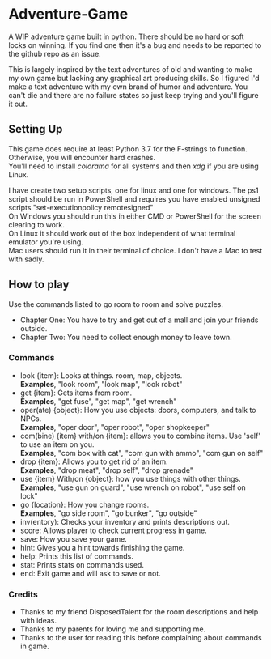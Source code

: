 # Adventure-Game
A WIP adventure game built in python. There should be no hard or soft locks on winning. 
If you find one then it's a bug and needs to be reported to the github repo as an
issue. 

This is largely inspired by the text adventures of old and wanting to make my own game
but lacking any graphical art producing skills. So I figured I'd make a 
text adventure with my own brand of humor and adventure. You can't die and 
there are no failure states so just keep trying and you'll figure it out.

## Setting Up
This game does require at least Python 3.7 for the F-strings to function. Otherwise, you will encounter hard crashes.
<br>You'll need to install _colorama_ for all systems and then _xdg_ if you are using Linux.

I have create two setup scripts, one for linux and one for windows. The ps1 script should be run in PowerShell and 
requires you have enabled unsigned scripts "set-executionpolicy remotesigned"
<br>On Windows you should run this in either CMD or PowerShell for the screen clearing to work.
<br>On Linux it should work out of the box independent of what terminal emulator you're using.
<br>Mac users should run it in their terminal of choice. I don't have a Mac to test with sadly.
## How to play
Use the commands listed to go room to room and solve puzzles.

- Chapter One: You have to try and get out of a mall and join your friends outside. 
- Chapter Two: You need to collect enough money to leave town.
### Commands
- look {item}: Looks at things. room, map, objects. 
<br>**Examples**, "look room", "look map", "look robot"
- get {item}: Gets items from room.
<br>**Examples**, "get fuse", "get map", "get wrench"
- oper(ate) {object}: How you use objects: doors, computers, and talk to NPCs.
<br>**Examples**, "oper door", "oper robot", "oper shopkeeper"
- com(bine) {item} with/on {item}: allows you to combine items. Use 'self' to use an item on you.
<br>**Examples**, "com box with cat", "com gun with ammo", "com gun on self"
- drop {item}: Allows you to get rid of an item.
<br>**Examples**, "drop meat", "drop self", "drop grenade"
- use {item} With/on {object}: how you use things with other things.
<br>**Examples**, "use gun on guard", "use wrench on robot", "use self on lock"
- go {location}: How you change rooms.
<br>**Examples**, "go side room", "go bunker", "go outside"
- inv(entory): Checks your inventory and prints descriptions out.
- score: Allows player to check current progress in game.
- save: How you save your game.
- hint: Gives you a hint towards finishing the game.
- help: Prints this list of commands.
- stat: Prints stats on commands used.
- end: Exit game and will ask to save or not.

### Credits
- Thanks to my friend DisposedTalent for the room descriptions and help with ideas.
- Thanks to my parents for loving me and supporting me.
- Thanks to the user for reading this before complaining about commands in game.
